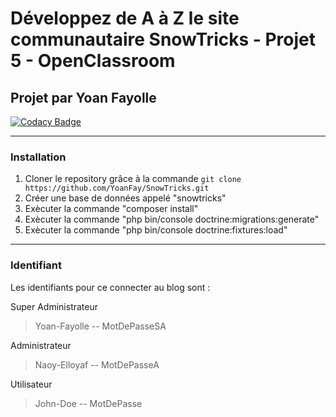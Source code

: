 # Développez de A à Z le site communautaire SnowTricks - Projet 5 - OpenClassroom

## Projet par Yoan Fayolle

[![Codacy Badge](https://app.codacy.com/project/badge/Grade/5b110127aa1b462986b546ac94a36c57)](https://app.codacy.com/gh/YoanFay/SnowTricks/dashboard?utm_source=gh&utm_medium=referral&utm_content=&utm_campaign=Badge_grade)

-----------------

### Installation 

1.  Cloner le repository grâce à la commande `git clone https://github.com/YoanFay/SnowTricks.git`  
2.  Créer une base de données appelé "snowtricks"
3.  Exècuter la commande "composer install"
4.  Exècuter la commande "php bin/console doctrine:migrations:generate"
3.  Exècuter la commande "php bin/console doctrine:fixtures:load"

-----------------

### Identifiant

Les identifiants pour ce connecter au blog sont :

Super Administrateur

>Yoan-Fayolle
--
>MotDePasseSA

Administrateur

>Naoy-Elloyaf
--
>MotDePasseA

Utilisateur

>John-Doe
--
>MotDePasse
